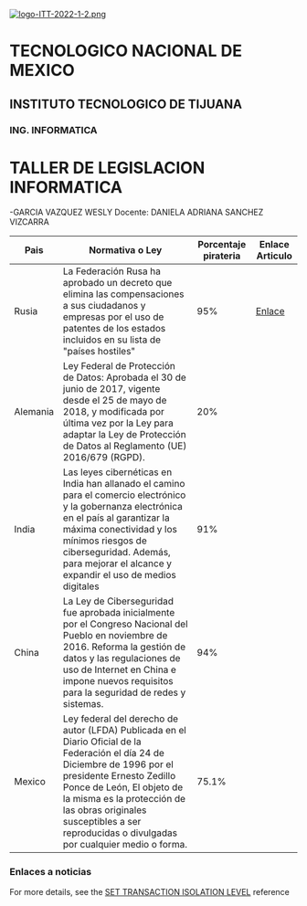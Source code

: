 [![logo-ITT-2022-1-2.png](https://i.postimg.cc/76Hnpms3/logo-ITT-2022-1-2.png)](https://postimg.cc/bG5nnHjr)
# TECNOLOGICO NACIONAL DE MEXICO
## INSTITUTO TECNOLOGICO DE TIJUANA
### ING. INFORMATICA
# TALLER DE LEGISLACION INFORMATICA
-GARCIA VAZQUEZ WESLY
Docente:
DANIELA ADRIANA SANCHEZ VIZCARRA

| Pais | Normativa o Ley |  Porcentaje pirateria | Enlace Articulo  |
| ------------- | ------------------- | ---------| -------------- |
| Rusia  | La Federación Rusa ha aprobado un decreto que elimina las compensaciones a sus ciudadanos y empresas por el uso de patentes de los estados incluidos en su lista de "países hostiles"  |     95%         | [Enlace](https://pressover.news/noticias/loop-hero-pirateando-para-rusia/)
| Alemania  | Ley Federal de Protección de Datos: Aprobada el 30 de junio de 2017, vigente desde el 25 de mayo de 2018, y modificada por última vez por la Ley para adaptar la Ley de Protección de Datos al Reglamento (UE) 2016/679 (RGPD).|       20%       |
| India  | Las leyes cibernéticas en India han allanado el camino para el comercio electrónico y la gobernanza electrónica en el país al garantizar la máxima conectividad y los mínimos riesgos de ciberseguridad. Además, para mejorar el alcance y expandir el uso de medios digitales  |         91%     |
| China  | La Ley de Ciberseguridad fue aprobada inicialmente por el Congreso Nacional del Pueblo en noviembre de 2016. Reforma la gestión de datos y las regulaciones de uso de Internet en China e impone nuevos requisitos para la seguridad de redes y sistemas.|           94%   |
| Mexico  | Ley federal del derecho de autor (LFDA) Publicada en el Diario Oficial de la Federación el día 24 de Diciembre de 1996 por el presidente Ernesto Zedillo Ponce de León, El objeto de la misma es la protección de las obras originales susceptibles a ser reproducidas o divulgadas por cualquier medio o forma.  |     75.1%         |

### Enlaces a noticias
For more details, see the [SET TRANSACTION ISOLATION LEVEL](https://docs.microsoft.com/sql/t-sql/statements/set-transaction-isolation-level-transact-sql) reference
